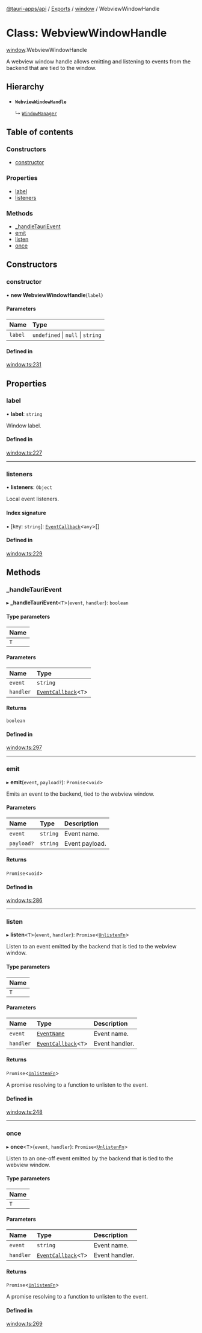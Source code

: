 [@tauri-apps/api](../README.md) / [Exports](../modules.md) / [window](../modules/window.md) / WebviewWindowHandle

# Class: WebviewWindowHandle

[window](../modules/window.md).WebviewWindowHandle

A webview window handle allows emitting and listening to events from the backend that are tied to the window.

## Hierarchy

- **`WebviewWindowHandle`**

  ↳ [`WindowManager`](window.WindowManager.md)

## Table of contents

### Constructors

- [constructor](window.WebviewWindowHandle.md#constructor)

### Properties

- [label](window.WebviewWindowHandle.md#label)
- [listeners](window.WebviewWindowHandle.md#listeners)

### Methods

- [\_handleTauriEvent](window.WebviewWindowHandle.md#_handletaurievent)
- [emit](window.WebviewWindowHandle.md#emit)
- [listen](window.WebviewWindowHandle.md#listen)
- [once](window.WebviewWindowHandle.md#once)

## Constructors

### constructor

• **new WebviewWindowHandle**(`label`)

#### Parameters

| Name | Type |
| :------ | :------ |
| `label` | `undefined` \| ``null`` \| `string` |

#### Defined in

[window.ts:231](https://github.com/ksnyde/tauri/blob/3a04c036/tooling/api/src/window.ts#L231)

## Properties

### label

• **label**: `string`

Window label.

#### Defined in

[window.ts:227](https://github.com/ksnyde/tauri/blob/3a04c036/tooling/api/src/window.ts#L227)

___

### listeners

• **listeners**: `Object`

Local event listeners.

#### Index signature

▪ [key: `string`]: [`EventCallback`](../modules/event.md#eventcallback)<`any`\>[]

#### Defined in

[window.ts:229](https://github.com/ksnyde/tauri/blob/3a04c036/tooling/api/src/window.ts#L229)

## Methods

### \_handleTauriEvent

▸ **_handleTauriEvent**<`T`\>(`event`, `handler`): `boolean`

#### Type parameters

| Name |
| :------ |
| `T` |

#### Parameters

| Name | Type |
| :------ | :------ |
| `event` | `string` |
| `handler` | [`EventCallback`](../modules/event.md#eventcallback)<`T`\> |

#### Returns

`boolean`

#### Defined in

[window.ts:297](https://github.com/ksnyde/tauri/blob/3a04c036/tooling/api/src/window.ts#L297)

___

### emit

▸ **emit**(`event`, `payload?`): `Promise`<`void`\>

Emits an event to the backend, tied to the webview window.

#### Parameters

| Name | Type | Description |
| :------ | :------ | :------ |
| `event` | `string` | Event name. |
| `payload?` | `string` | Event payload. |

#### Returns

`Promise`<`void`\>

#### Defined in

[window.ts:286](https://github.com/ksnyde/tauri/blob/3a04c036/tooling/api/src/window.ts#L286)

___

### listen

▸ **listen**<`T`\>(`event`, `handler`): `Promise`<[`UnlistenFn`](../modules/event.md#unlistenfn)\>

Listen to an event emitted by the backend that is tied to the webview window.

#### Type parameters

| Name |
| :------ |
| `T` |

#### Parameters

| Name | Type | Description |
| :------ | :------ | :------ |
| `event` | [`EventName`](../modules/event.md#eventname) | Event name. |
| `handler` | [`EventCallback`](../modules/event.md#eventcallback)<`T`\> | Event handler. |

#### Returns

`Promise`<[`UnlistenFn`](../modules/event.md#unlistenfn)\>

A promise resolving to a function to unlisten to the event.

#### Defined in

[window.ts:248](https://github.com/ksnyde/tauri/blob/3a04c036/tooling/api/src/window.ts#L248)

___

### once

▸ **once**<`T`\>(`event`, `handler`): `Promise`<[`UnlistenFn`](../modules/event.md#unlistenfn)\>

Listen to an one-off event emitted by the backend that is tied to the webview window.

#### Type parameters

| Name |
| :------ |
| `T` |

#### Parameters

| Name | Type | Description |
| :------ | :------ | :------ |
| `event` | `string` | Event name. |
| `handler` | [`EventCallback`](../modules/event.md#eventcallback)<`T`\> | Event handler. |

#### Returns

`Promise`<[`UnlistenFn`](../modules/event.md#unlistenfn)\>

A promise resolving to a function to unlisten to the event.

#### Defined in

[window.ts:269](https://github.com/ksnyde/tauri/blob/3a04c036/tooling/api/src/window.ts#L269)
